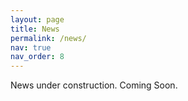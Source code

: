 ```yaml
---
layout: page
title: News
permalink: /news/
nav: true
nav_order: 8
---
```


News under construction. Coming Soon.

